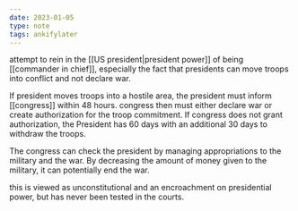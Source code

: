 ```yaml
---
date: 2023-01-05
type: note
tags: ankifylater
---
```


attempt to rein in the [[US president|president power]] of being [[commander in chief]], especially the fact that presidents can move troops into conflict and not declare war.

If president moves troops into a hostile area, the president must inform [[congress]] within 48 hours. congress then must either declare war or create authorization for the troop commitment. If congress does not grant authorization, the President has 60 days with an additional 30 days to withdraw the troops.

The congress can check the president by managing appropriations to the military and the war. By decreasing the amount of money given to the military, it can potentially end the war.

this is viewed as unconstitutional and an encroachment on presidential power, but has never been tested in the courts.
